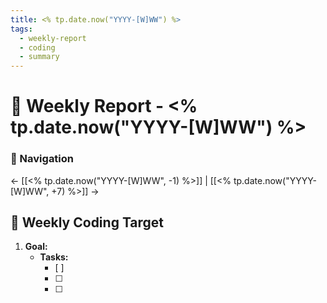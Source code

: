 ```yaml
---
title: <% tp.date.now("YYYY-[W]WW") %>
tags:
  - weekly-report
  - coding
  - summary
---
```

# 📆 Weekly Report - <% tp.date.now("YYYY-[W]WW") %>

### 📌 Navigation  
← [[<% tp.date.now("YYYY-[W]WW", -1) %>]] | [[<% tp.date.now("YYYY-[W]WW", +7) %>]] →  

## 🎯 Weekly Coding Target  
1. **Goal:**   
	- **Tasks:**   
		- [ ] 
		- [ ] 
		- [ ] 